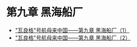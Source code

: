 # 第九章 黑海船厂

* ["瓦良格"号航母来中国——第九章 黑海船厂（1）](http://mp.weixin.qq.com/s?__biz=MzI2MjQ3MTM5OA==&mid=2247483776&idx=1&sn=53f964403cbd786f350a4449f37c10b8)
* ["瓦良格"号航母来中国——第九章 黑海船厂（2）](http://mp.weixin.qq.com/s?__biz=MzI2MjQ3MTM5OA==&mid=2247483780&idx=1&sn=1d7f599476d878656875aea35101d0a8)
